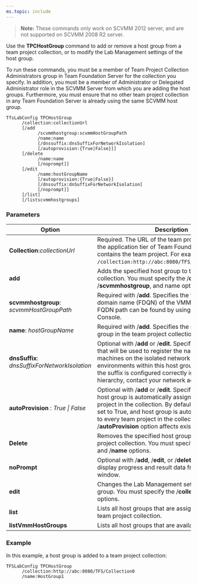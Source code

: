 ```yaml
---
ms.topic: include
---
```


> **Note:**
> These commands only work on SCVMM 2012 server, and are not supported on
> SCVMM 2008 R2 server.

Use the **TPCHostGroup** command to add or remove a host group from a
team project collection, or to modify the Lab Management settings of the
host group.

To run these commands, you must be a member of Team Project Collection
Administrators group in Team Foundation Server for the collection you
specify. In addition, you must be a member of Administrator or Delegated
Administrator role in the SCVMM Server from which you are adding the
host groups. Furthermore, you must ensure that no other team project
collection in any Team Foundation Server is already using the same SCVMM
host group.


    TfsLabConfig TPCHostGroup 
          /collection:collectionUrl
          [/add 
                /scvmmhostgroup:scvmmHostGroupPath
                /name:name
                [/dnssuffix:dnsSuffixForNetworkIsolation]
                [/autoprovision:{True|False}]]
          [/delete 
                /name:name
                [/noprompt]]
          [/edit 
                /name:hostGroupName
                [/autoprovision:{True|False}]
                [/dnssuffix:dnSuffixForNetworkIsolation]
                [/noprompt]]
          [/list]
          [/listscvmmhostgroups]


### Parameters


| Option | Description |
| --- | --- |
| **Collection**:*collectionUrl* | Required. The URL of the team project collection on the application tier of Team Foundation Server that contains the team project. For example, ```/collection:http://abc:8080/TFS/DefaultCollection```.  |
| **add** | Adds the specified host group to the team project collection. You must specify the /**collection**, /**scvmmhostgroup**, and name options with /**add**. |
| **scvmmhostgroup**: *scvmmHostGroupPath* | Required with /**add**. Specifies the fully qualified domain name (FDQN) of the VMM host group. The FQDN path can be found by using the VMM Admin Console. |
| **name**: *hostGroupName* | Required with /**add**. Specifies the name of the host group in the team project collection. |
| **dnsSuffix**: *dnsSuffixForNetworkIsolation* | Optional with /**add** or /**edit**. Specifies the DNS suffix that will be used to register the names of virtual machines on the isolated network for the virtual environments within this host group. To confirm that the suffix is configured correctly in the DNS hierarchy, contact your network administrator. |
| **autoProvision** : *True &#124; False* | Optional with /**add** or /**edit**. Specifies whether the host group is automatically assigned to each team project in the collection. By default, /autoProvision is set to True, and host group is automatically assigned to every team project in the collection. Note: The /**autoProvision** option affects existing team projects.|
| **Delete** | Removes the specified host group from the team project collection. You must specify the /**collection** and /**name** options. |
| **noPrompt** | Optional with /**add**, /**edit**, or /**delete**. Suppresses display progress and result data from the command window. |
| **edit** | Changes the Lab Management settings of the host group. You must specify the /**collection** and /**name** options. |
| **list** | Lists all host groups that are assigned to the specified team project collection. |
| **listVmmHostGroups** | Lists all host groups that are available in VMM. |
 

### Example

In this example, a host group is added to a team project collection:


    TFSLabConfig TPCHostGroup
          /collection:http://abc:8080/TFS/Collection0
          /name:HostGroup1

